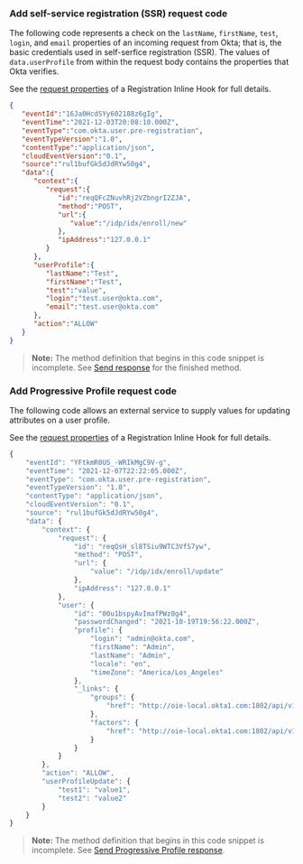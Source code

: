 <!-- Note: this file isn't necessary for the latest version of the registration inline hook guide. I'm keeping it her for future reference, that is, if we document SDKs other than the Node.js SDK -->


### Add self-service registration (SSR) request code

The following code represents a check on the `lastName`, `firstName`, `test`, `login`, and `email` properties of an incoming request from Okta; that is, the basic credentials used in self-serfice registration (SSR). The values of `data.userProfile` from within the request body contains the properties that Okta verifies.

See the [request properties](/docs/reference/registration-hook/#objects-in-the-request-from-okta) of a Registration Inline Hook for full details.


```json
{
   "eventId":"16Ja0HcdSYy602188z6gIg",
   "eventTime":"2021-12-03T20:08:10.000Z",
   "eventType":"com.okta.user.pre-registration",
   "eventTypeVersion":"1.0",
   "contentType":"application/json",
   "cloudEventVersion":"0.1",
   "source":"rul1bufGk5dJdRYw50g4",
   "data":{
      "context":{
         "request":{
            "id":"reqQFcZNuvhRj2VZbngrI2ZJA",
            "method":"POST",
            "url":{
               "value":"/idp/idx/enroll/new"
            },
            "ipAddress":"127.0.0.1"
         }
      },
      "userProfile":{
         "lastName":"Test",
         "firstName":"Test",
         "test":"value",
         "login":"test.user@okta.com",
         "email":"test.user@okta.com"
      },
      "action":"ALLOW"
   }
}
```

> **Note:** The method definition that begins in this code snippet is incomplete. See [Send response](#send-response) for the finished method.

### Add Progressive Profile request code

<ApiLifecycle access="ie" />
The following code allows an external service to supply values for updating attributes on a user profile.

See the [request properties](/docs/reference/registration-hook/#objects-in-the-request-from-okta) of a Registration Inline Hook for full details.

```javascript
{
    "eventId": "YFtkmR0US_-WRIkMgC9V-g",
    "eventTime": "2021-12-07T22:22:05.000Z",
    "eventType": "com.okta.user.pre-registration",
    "eventTypeVersion": "1.0",
    "contentType": "application/json",
    "cloudEventVersion": "0.1",
    "source": "rul1bufGk5dJdRYw50g4",
    "data": {
        "context": {
            "request": {
                "id": "reqQsH_sl8TSiu9WTC3VfS7yw",
                "method": "POST",
                "url": {
                    "value": "/idp/idx/enroll/update"
                },
                "ipAddress": "127.0.0.1"
            },
            "user": {
                "id": "00u1bspyAvImafPWz0g4",
                "passwordChanged": "2021-10-19T19:56:22.000Z",
                "profile": {
                    "login": "admin@okta.com",
                    "firstName": "Admin",
                    "lastName": "Admin",
                    "locale": "en",
                    "timeZone": "America/Los_Angeles"
                },
                "_links": {
                    "groups": {
                        "href": "http://oie-local.okta1.com:1802/api/v1/users/00u1bspyAvImafPWz0g4/groups"
                    },
                    "factors": {
                        "href": "http://oie-local.okta1.com:1802/api/v1/users/00u1bspyAvImafPWz0g4/factors"
                    }
                }
            }
        },
        "action": "ALLOW",
        "userProfileUpdate": {
            "test1": "value1",
            "test2": "value2"
        }
    }
}
```

> **Note:** The method definition that begins in this code snippet is incomplete. See [Send Progressive Profile response](#send-progressive-profile-response).
